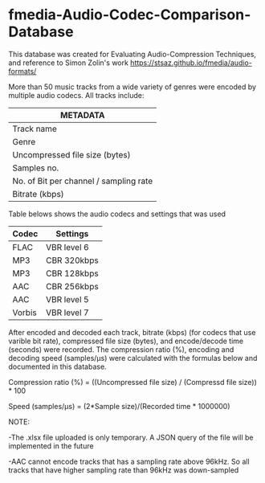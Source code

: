 # fmedia-Audio-Codec-Comparison-Database
This database was created for Evaluating Audio-Compression Techniques, and reference to Simon Zolin's work https://stsaz.github.io/fmedia/audio-formats/

More than 50 music tracks from a wide variety of genres were encoded by multiple audio codecs. All tracks include:

|METADATA|
|---------|
|Track name|
|Genre|
|Uncompressed file size (bytes)|
|Samples no.|
|No. of Bit per channel / sampling rate|
|Bitrate (kbps)|

Table belows shows the audio codecs and settings that was used

| Codec  | Settings |
| ------------- | ------------- |
| FLAC  | VBR level 6  |
| MP3  | CBR 320kbps |
| MP3  | CBR 128kbps  |
| AAC  | CBR 256kbps  |
| AAC  | VBR level 5  |
| Vorbis  | VBR level 7  |

After encoded and decoded each track, bitrate (kbps) (for codecs that use varible bit rate), compressed file size (bytes), and encode/decode time (seconds) were recorded. The compression ratio (%), encoding and decoding speed (samples/μs) were calculated with the formulas below and documented in this database.

Compression ratio (%) = ((Uncompressed file size) / (Compressd file size)) * 100

Speed (samples/μs) = (2*Sample size)/(Recorded time * 1000000)

NOTE: 

-The .xlsx file uploaded is only temporary. A JSON query of the file will be implemented in the future

-AAC cannot encode tracks that has a sampling rate above 96kHz. So all tracks that have higher sampling rate than 96kHz was down-sampled

